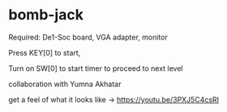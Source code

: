 # bomb-jack
Required: De1-Soc board, VGA adapter, monitor

Press KEY[0] to start, 

Turn on SW[0] to start timer to proceed to next level 

collaboration with Yumna Akhatar

get a feel of what it looks like -> https://youtu.be/3PXJ5C4csRI
